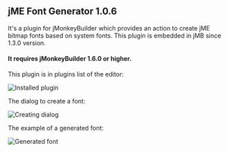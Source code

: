 
## jME Font Generator 1.0.6

It's a plugin for jMonkeyBuilder which provides an action to create jME bitmap fonts based on system fonts.
This plugin is embedded in jMB since 1.3.0 version.

#### It requires jMonkeyBuilder 1.6.0 or higher.

This plugin is in plugins list of the editor:

![Installed plugin](https://i.imgur.com/EnEF1OI.png)

The dialog to create a font:

![Creating dialog](http://i.imgur.com/eW6Hhc5.png)

The example of a generated font:

![Generated font](http://i.imgur.com/hFbGdQE.png)